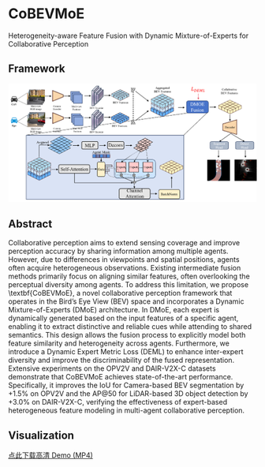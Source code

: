 # CoBEVMoE
Heterogeneity-aware Feature Fusion with Dynamic Mixture-of-Experts for Collaborative Perception

## Framework
![框架图](framework.png)

## Abstract
Collaborative perception aims to extend sensing coverage and improve perception accuracy by sharing information among multiple agents. 
However, due to differences in viewpoints and spatial positions, agents often acquire heterogeneous observations. Existing intermediate fusion methods primarily focus on aligning similar features, often overlooking the perceptual diversity among agents. To address this limitation, we propose \textbf{CoBEVMoE}, a novel collaborative perception framework that operates in the Bird’s Eye View (BEV) space and incorporates a Dynamic Mixture-of-Experts (DMoE) architecture. In DMoE, each expert is dynamically generated based on the input features of a specific agent, enabling it to extract distinctive and reliable cues while attending to shared semantics. This design allows the fusion process to explicitly model both feature similarity and heterogeneity across agents. Furthermore, we introduce a Dynamic Expert Metric Loss (DEML) to enhance inter-expert diversity and improve the discriminability of the fused representation. Extensive experiments on the OPV2V and DAIR-V2X-C datasets demonstrate that CoBEVMoE achieves state-of-the-art performance. Specifically, it improves the IoU for Camera-based BEV segmentation by ${+}1.5\%$ on OPV2V and the AP@50 for LiDAR-based 3D object detection by ${+}3.0\%$ on DAIR-V2X-C, verifying the effectiveness of expert-based heterogeneous feature modeling in multi-agent collaborative perception.

## Visualization
[点此下载高清 Demo (MP4)](demo_open.mp4)
